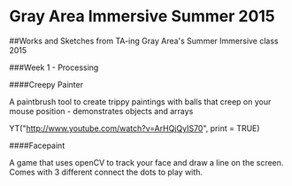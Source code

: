 # Gray Area Immersive Summer 2015
##Works and Sketches from TA-ing Gray Area's Summer Immersive class 2015

###Week 1 - Processing

####Creepy Painter

A paintbrush tool to create trippy paintings with balls that creep on your mouse position - demonstrates objects and arrays

YT("http://www.youtube.com/watch?v=ArHQjQyIS70", print = TRUE)

####Facepaint

A game that uses openCV to track your face and draw a line on the screen. Comes with 3 different connect the dots to play with.
